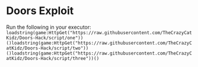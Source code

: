 # Doors Exploit

Run the following in your executor:
`loadstring(game:HttpGet("https://raw.githubusercontent.com/TheCrazyCatKidz/Doors-Hack/script/one"))()loadstring(game:HttpGet("https://raw.githubusercontent.com/TheCrazyCatKidz/Doors-Hack/script/two"))()loadstring(game:HttpGet("https://raw.githubusercontent.com/TheCrazyCatKidz/Doors-Hack/script/three"))()`
